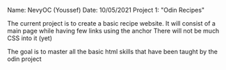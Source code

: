 Name: NevyOC (Youssef)
Date: 10/05/2021
Project 1: "Odin Recipes"

The current project is to create a basic recipe website. It will consist of a main page while having few links using the anchor <a> There will not be much CSS into it (yet)

The goal is to master all the basic html skills that have been taught by the odin project 
